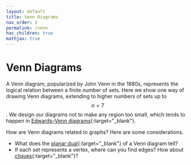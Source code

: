 ```yaml
---
layout: default
title: Venn Diagrams
nav_order: 2
permalink: /venn
has_children: true
mathjax: true
---
```


# Venn Diagrams

A Venn diagram, popularized by John Venn in the 1880s, represents the logical relation between a finite number of sets. Here we show one way of drawing Venn diagrams, extending to higher numbers of sets up to $$n = 7$$.
We design our diagrams not to make any region too small, which tends to happen in [Edwards–Venn diagrams][wiki]{:target="_blank"}.

How are Venn diagrams related to graphs? Here are some considerations.

- What does the [planar dual][dual]{:target="_blank"} of a Venn diagram tell?
- If each set represents a vertex, where can you find edges? How about [cliques][clique]{:target="_blank"}?

[wiki]: https://en.wikipedia.org/wiki/Venn_diagram
[dual]: https://en.wikipedia.org/wiki/Dual_graph
[clique]: https://en.wikipedia.org/wiki/Clique_(graph_theory)
